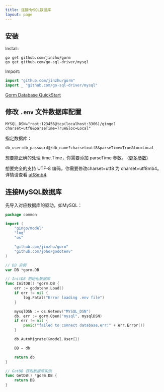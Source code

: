 ```yaml
---
title: 连接MySQL数据库
layout: page
---
```


## 安装

Install:

```text
go get github.com/jinzhu/gorm
go get github.com/go-sql-driver/mysql
```

Import:

```go
import "github.com/jinzhu/gorm"
import _ "github.com/go-sql-driver/mysql"
```

[Gorm Database QuickStart](https://gorm.io/zh_CN/docs/connecting_to_the_database.html)

## 修改 `.env` 文件数据库配置

```text
MYSQL_DSN="root:123456@tcp(localhost:3306)/gingo?charset=utf8&parseTime=True&loc=Local"
```

指定数据库：

```text
db_user:db_password@/db_name?charset=utf8&parseTime=True&loc=Local
```

想要能正确的处理 time.Time，你需要添加 parseTime 参数。 ([更多参数](https://github.com/go-sql-driver/mysql#parameters))

想要完全的支持 UTF-8 编码，你需要修改charset=utf8 为 charset=utf8mb4。 详情请查看 [utf8mb4](https://mathiasbynens.be/notes/mysql-utf8mb4).

## 连接MySQL数据库

先导入对应数据库的驱动，如MySQL：

```go
package common

import (
	"gingo/model"
	"log"
	"os"

	"github.com/jinzhu/gorm"
	"github.com/joho/godotenv"
)

// DB 实例
var DB *gorm.DB

// InitDB 初始化数据库
func InitDB() *gorm.DB {
	err := godotenv.Load()
	if err != nil {
		log.Fatal("Error loading .env file")
	}

	mysqlDSN := os.Getenv("MYSQL_DSN")
	db, err := gorm.Open("mysql", mysqlDSN)
	if err != nil {
		panic("failed to connect database,err:" + err.Error())
	}

	db.AutoMigrate(&model.User{})

	DB = db

	return db
}

// GetDB 获取数据库实例
func GetDB() *gorm.DB {
	return DB
}
```
